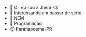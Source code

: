 - 👋  Oi, eu sou a Jheni <3
- 👀  Interessanda em passar de série
- 🌱  NEM
- 💞️  Programação 
- 📫  Paranapoema-PR
